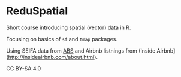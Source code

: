 # ReduSpatial

Short course introducing spatial (vector) data in R.

Focusing on basics of `sf` and `tmap` packages.

Using SEIFA data from [ABS](http://www.abs.gov.au/AUSSTATS/abs@.nsf/Lookup/2033.0.55.001Main+Features12016?OpenDocument) and Airbnb listnings from (Inside Airbnb](http://insideairbnb.com/about.html). 

CC BY-SA 4.0
